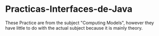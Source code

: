 # Practicas-Interfaces-de-Java
These Practice are from the subject "Computing Models", however they have little to do with the actual subject because it is mainly theory.
